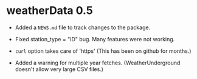 # weatherData 0.5

* Added a `NEWS.md` file to track changes to the package.

* Fixed station_type = "ID" bug. Many features were not working.

* `curl` option takes care of 'https' (This has been on github for months.)

* Added a warning for multiple year fetches. (WeatherUnderground doesn't allow very large CSV files.)
